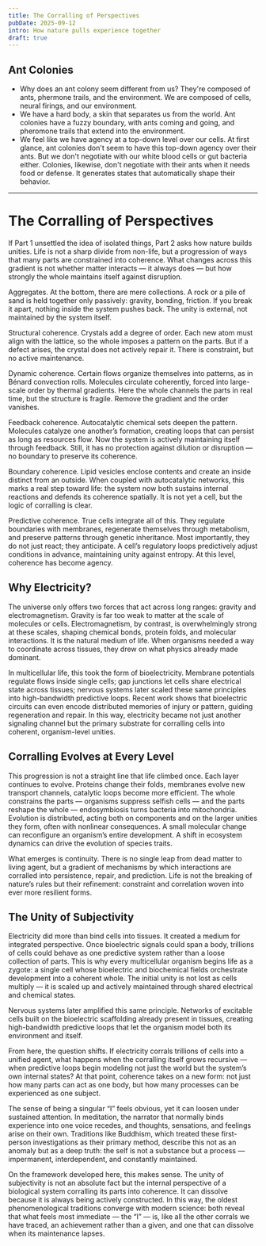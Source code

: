 ```yaml
---
title: The Corralling of Perspectives
pubDate: 2025-09-12
intro: How nature pulls experience together
draft: true
---
```


## Ant Colonies

- Why does an ant colony seem different from us? They're composed of ants, phermone trails, and the environment. We are composed of cells, neural firings, and our environment.
- We have a hard body, a skin that separates us from the world. Ant colonies have a fuzzy boundary, with ants coming and going, and pheromone trails that extend into the environment.
- We feel like we have agency at a top-down level over our cells. At first glance, ant colonies don't seem to have this top-down agency over their ants. But we don't negotiate with our white blood cells or gut bacteria either. Colonies, likewise, don't negotiate with their ants when it needs food or defense. It generates states that automatically shape their behavior.

---

# The Corralling of Perspectives

If Part 1 unsettled the idea of isolated things, Part 2 asks how nature builds unities. Life is not a sharp divide from non-life, but a progression of ways that many parts are constrained into coherence. What changes across this gradient is not whether matter interacts — it always does — but how strongly the whole maintains itself against disruption.

Aggregates. At the bottom, there are mere collections. A rock or a pile of sand is held together only passively: gravity, bonding, friction. If you break it apart, nothing inside the system pushes back. The unity is external, not maintained by the system itself.

Structural coherence. Crystals add a degree of order. Each new atom must align with the lattice, so the whole imposes a pattern on the parts. But if a defect arises, the crystal does not actively repair it. There is constraint, but no active maintenance.

Dynamic coherence. Certain flows organize themselves into patterns, as in Bénard convection rolls. Molecules circulate coherently, forced into large-scale order by thermal gradients. Here the whole channels the parts in real time, but the structure is fragile. Remove the gradient and the order vanishes.

Feedback coherence. Autocatalytic chemical sets deepen the pattern. Molecules catalyze one another’s formation, creating loops that can persist as long as resources flow. Now the system is actively maintaining itself through feedback. Still, it has no protection against dilution or disruption — no boundary to preserve its coherence.

Boundary coherence. Lipid vesicles enclose contents and create an inside distinct from an outside. When coupled with autocatalytic networks, this marks a real step toward life: the system now both sustains internal reactions and defends its coherence spatially. It is not yet a cell, but the logic of corralling is clear.

Predictive coherence. True cells integrate all of this. They regulate boundaries with membranes, regenerate themselves through metabolism, and preserve patterns through genetic inheritance. Most importantly, they do not just react; they anticipate. A cell’s regulatory loops predictively adjust conditions in advance, maintaining unity against entropy. At this level, coherence has become agency.

## Why Electricity?

The universe only offers two forces that act across long ranges: gravity and electromagnetism. Gravity is far too weak to matter at the scale of molecules or cells. Electromagnetism, by contrast, is overwhelmingly strong at these scales, shaping chemical bonds, protein folds, and molecular interactions. It is the natural medium of life. When organisms needed a way to coordinate across tissues, they drew on what physics already made dominant.

In multicellular life, this took the form of bioelectricity. Membrane potentials regulate flows inside single cells; gap junctions let cells share electrical state across tissues; nervous systems later scaled these same principles into high-bandwidth predictive loops. Recent work shows that bioelectric circuits can even encode distributed memories of injury or pattern, guiding regeneration and repair. In this way, electricity became not just another signaling channel but the primary substrate for corralling cells into coherent, organism-level unities.

## Corralling Evolves at Every Level

This progression is not a straight line that life climbed once. Each layer continues to evolve. Proteins change their folds, membranes evolve new transport channels, catalytic loops become more efficient. The whole constrains the parts — organisms suppress selfish cells — and the parts reshape the whole — endosymbiosis turns bacteria into mitochondria. Evolution is distributed, acting both on components and on the larger unities they form, often with nonlinear consequences. A small molecular change can reconfigure an organism’s entire development. A shift in ecosystem dynamics can drive the evolution of species traits.

What emerges is continuity. There is no single leap from dead matter to living agent, but a gradient of mechanisms by which interactions are corralled into persistence, repair, and prediction. Life is not the breaking of nature’s rules but their refinement: constraint and correlation woven into ever more resilient forms.

## The Unity of Subjectivity

Electricity did more than bind cells into tissues. It created a medium for integrated perspective. Once bioelectric signals could span a body, trillions of cells could behave as one predictive system rather than a loose collection of parts. This is why every multicellular organism begins life as a zygote: a single cell whose bioelectric and biochemical fields orchestrate development into a coherent whole. The initial unity is not lost as cells multiply — it is scaled up and actively maintained through shared electrical and chemical states.

Nervous systems later amplified this same principle. Networks of excitable cells built on the bioelectric scaffolding already present in tissues, creating high-bandwidth predictive loops that let the organism model both its environment and itself.

From here, the question shifts. If electricity corrals trillions of cells into a unified agent, what happens when the corralling itself grows recursive — when predictive loops begin modeling not just the world but the system’s own internal states? At that point, coherence takes on a new form: not just how many parts can act as one body, but how many processes can be experienced as one subject.

The sense of being a singular “I” feels obvious, yet it can loosen under sustained attention. In meditation, the narrator that normally binds experience into one voice recedes, and thoughts, sensations, and feelings arise on their own. Traditions like Buddhism, which treated these first-person investigations as their primary method, describe this not as an anomaly but as a deep truth: the self is not a substance but a process — impermanent, interdependent, and constantly maintained.

On the framework developed here, this makes sense. The unity of subjectivity is not an absolute fact but the internal perspective of a biological system corralling its parts into coherence. It can dissolve because it is always being actively constructed. In this way, the oldest phenomenological traditions converge with modern science: both reveal that what feels most immediate — the “I” — is, like all the other corrals we have traced, an achievement rather than a given, and one that can dissolve when its maintenance lapses.
